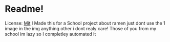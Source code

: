 <htmL>
<h1>
Readme!
</h1>
<p>
License: <a href="https://www.tldrlegal.com/license/mit-license">Mit</a>
I Made this for a School project about ramen just dont use the 1 image in the img anything other i dont realy care! Those of you from my school im lazy so I completley automated it
</p>
</htmL>
